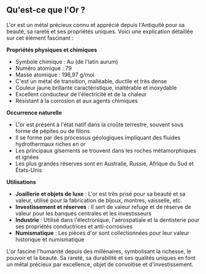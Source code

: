## Qu'est-ce que l'Or ?

L'or est un métal précieux connu et apprécié depuis l'Antiquité pour sa beauté, sa rareté et ses propriétés uniques. Voici une explication détaillée sur cet élément fascinant :

**Propriétés physiques et chimiques**

- Symbole chimique : Au (de l'latin aurum)
- Numéro atomique : 79
- Masse atomique : 196,97 g/mol
- C'est un métal de transition, malléable, ductile et très dense
- Couleur jaune brillante caractéristique, inaltérable et inoxydable
- Excellent conducteur de l'électricité et de la chaleur
- Résistant à la corrosion et aux agents chimiques

**Occurrence naturelle**

- L'or est présent à l'état natif dans la croûte terrestre, souvent sous forme de pépites ou de filons
- Il se forme par des processus géologiques impliquant des fluides hydrothermaux riches en or
- Les principaux gisements se trouvent dans les roches métamorphiques et ignées
- Les plus grandes réserves sont en Australie, Russie, Afrique du Sud et États-Unis

**Utilisations**

- **Joaillerie et objets de luxe** : L'or est très prisé pour sa beauté et sa valeur, utilisé pour la fabrication de bijoux, montres, vaisselle, etc.
- **Investissement et réserves** : Il sert de valeur refuge et de réserve de valeur pour les banques centrales et les investisseurs
- **Industrie** : Utilisé dans l'électronique, l'aérospatiale et la dentisterie pour ses propriétés conductrices et anti-corrosives
- **Numismatique** : Les pièces d'or sont collectionnées pour leur valeur historique et numismatique

L'or fascine l'humanité depuis des millénaires, symbolisant la richesse, le pouvoir et la beauté. Sa rareté, sa durabilité et ses qualités uniques en font un métal précieux par excellence, objet de convoitise et d'investissement.